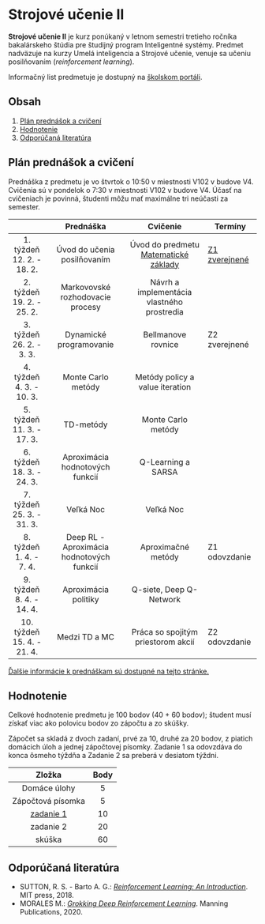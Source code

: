 # Strojové učenie II

**Strojové učenie II** je kurz ponúkaný v letnom semestri tretieho ročníka bakalárskeho štúdia pre študijný program Inteligentné systémy. Predmet nadväzuje na kurzy Umelá inteligencia a Strojové učenie, venuje sa učeniu posilňovaním (*reinforcement learning*).

Informačný list predmetuje je dostupný na [školskom portáli](https://maisportal.tuke.sk/portal/studijneProgramy.mais).

## Obsah
1. [Plán prednášok a cvičení](#plan)
2. [Hodnotenie](#grading)
3. [Odporúčaná literatúra](#textbooks)

## Plán prednášok a cvičení <a name="plan"></a>

Prednáška z predmetu je vo štvrtok o 10:50 v miestnosti V102 v budove V4. Cvičenia sú v pondelok o 7:30 v miestnosti V102 v budove V4. Účasť na cvičeniach je povinná, študenti môžu mať maximálne tri neúčasti za semester.

|                               |                       Prednáška                       |                  Cvičenie                  |            Termíny             |
|:-----------------------------:|:-----------------------------------------------------:|:------------------------------------------:|--------------------------------|
|  1. týždeň<br>12. 2. - 18. 2. |              Úvod do učenia posilňovaním              |  Úvod do predmetu<br>[Matematické základy](https://marian.mach.website.tuke.sk/presentations/su2/prez-matrep.pdf)   | [Z1 zverejnené](assignments/assignment1.md)                  |
|  2. týždeň<br>19. 2. - 25. 2. |            Markovovské rozhodovacie procesy           | Návrh a implementácia vlastného prostredia |                                |
|  3. týždeň<br>26. 2. - 3. 3.  |                Dynamické programovanie                |             Bellmanove rovnice             | Z2 zverejnené                  |
|  4. týždeň<br>4. 3. - 10. 3.  |                   Monte Carlo metódy                  |       Metódy policy a value iteration      |                                |
|  5. týždeň<br>11. 3. - 17. 3. |				        TD-metódy  		    			|             Monte Carlo metódy             |                                |
|  6. týždeň<br>18. 3. - 24. 3. |            Aproximácia hodnotových funkcií            |             Q-Learning a SARSA             |                                |
|  7. týždeň<br>25. 3. - 31. 3. |                       Veľká Noc                       |                 Veľká Noc                  |                                |
|  8. týždeň<br>1. 4. - 7. 4.   |       Deep RL - Aproximácia hodnotových funkcií       |             Aproximačné metódy             | Z1 odovzdanie                  |
|  9. týždeň<br>8. 4. - 14. 4.  |                  Aproximácia politiky                 |           Q-siete, Deep Q-Network          |                                |
| 10. týždeň<br>15. 4. - 21. 4. |                     Medzi TD a MC                     |      Práca so spojitým priestorom akcií    | Z2 odovzdanie                  |

[Ďalšie informácie k prednáškam sú dostupné na tejto stránke.](https://marian.mach.website.tuke.sk/course-mlII-en.html)

## Hodnotenie <a name="grading"></a>

Celkové hodnotenie predmetu je 100 bodov (40 + 60 bodov); študent musí získať viac ako polovicu bodov zo zápočtu a zo skúšky.

Zápočet sa skladá z dvoch zadaní, prvé za 10, druhé za 20 bodov, z piatich domácich úloh a jednej zápočtovej písomky. Zadanie 1 sa odovzdáva do konca ôsmeho týždňa a Zadanie 2 sa preberá v desiatom týždni.

|                  Zložka                 | Body |
|:---------------------------------------:|:----:|
| Domáce úlohy							  |   5  |
| Zápočtová písomka						  |   5  |
| [zadanie 1](assignments/assignment1.md) |  10  |
| zadanie 2                               |  20  |
| skúška                                  |  60  |

## Odporúčaná literatúra <a name="textbooks"></a>
* SUTTON, R. S. - Barto A. G.: [*Reinforcement Learning: An Introduction*](http://www.andrew.cmu.edu/course/10-703/textbook/BartoSutton.pdf). MIT press, 2018.
* MORALES M.: [*Grokking Deep Reinforcement Learning*](https://www.amazon.com/Grokking-Reinforcement-Learning-Miguel-Morales/dp/1617295450). Manning Publications, 2020.
